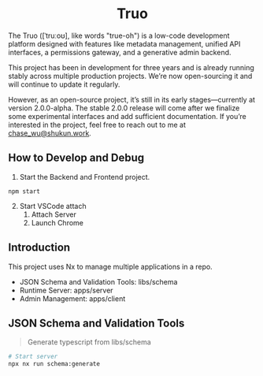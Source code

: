 <h1 align="center">
  Truo
</h1>

The Truo ([ˈtruːoʊ], like words "true-oh") is a low-code development platform designed with features like metadata management, unified API interfaces, a permissions gateway, and a generative admin backend.

This project has been in development for three years and is already running stably across multiple production projects. We’re now open-sourcing it and will continue to update it regularly.

However, as an open-source project, it’s still in its early stages—currently at version 2.0.0-alpha. The stable 2.0.0 release will come after we finalize some experimental interfaces and add sufficient documentation. If you’re interested in the project, feel free to reach out to me at chase_wu@shukun.work.

## How to Develop and Debug

1. Start the Backend and Frontend project.

```shell
npm start
```

2. Start VSCode attach
   1. Attach Server
   2. Launch Chrome

## Introduction

This project uses Nx to manage multiple applications in a repo.

- JSON Schema and Validation Tools: libs/schema
- Runtime Server: apps/server
- Admin Management: apps/client

## JSON Schema and Validation Tools

> Generate typescript from libs/schema

```bash
# Start server
npx nx run schema:generate
```
